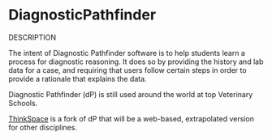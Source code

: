 DiagnosticPathfinder
====================

DESCRIPTION

The intent of Diagnostic Pathfinder software is to help students learn a process for diagnostic reasoning. It does so by providing the history and lab data for a case, and requiring that users follow certain steps in order to provide a rationale that explains the data.

Diagnostic Pathfinder (dP) is still used around the world at top Veterinary Schools. 

[ThinkSpace](http://www.thinkspace.org) is a fork of dP that will be a web-based, extrapolated version for other disciplines. 
